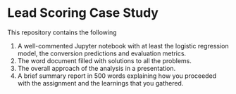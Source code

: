 # Lead Scoring Case Study

This repository contains the following
1. A well-commented Jupyter notebook with at least the logistic regression model, the conversion predictions and evaluation metrics.
2. The word document filled with solutions to all the problems.
3. The overall approach of the analysis in a presentation.
4. A brief summary report in 500 words explaining how you proceeded with the assignment and the learnings that you gathered.
